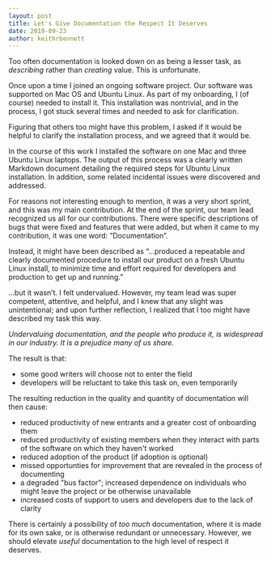 ```yaml
---
layout: post
title: Let's Give Documentation the Respect It Deserves
date: 2019-09-23
author: keithrbennett
---
```



Too often documentation is looked down on as being a lesser task, as _describing_ rather than _creating_ value. This is unfortunate.

Once upon a time I joined an ongoing software project. Our software was supported on Mac OS and Ubuntu Linux. As part of my onboarding, I (of course) needed to install it. This installation was nontrivial, and in the process, I got stuck several times and needed to ask for clarification.

Figuring that others too might have this problem, I asked if it would be helpful to clarify the installation process, and we agreed that it would be.

In the course of this work I installed the software on one Mac and three Ubuntu Linux laptops. The output of this process was a clearly written Markdown document detailing the required steps for Ubuntu Linux installation. In addition, some related incidental issues were discovered and addressed.

For reasons not interesting enough to mention, it was a very short sprint, and this was my main contribution. At the end of the sprint, our team lead recognized us all for our contributions. There were specific descriptions of bugs that were fixed and features that were added, but when it came to my contribution, it was one word: “Documentation”.

Instead, it might have been described as “...produced a repeatable and clearly documented procedure to install our product on a fresh Ubuntu Linux install, to minimize time and effort required for developers and production to get up and running.”

...but it wasn’t. I felt undervalued. However, my team lead was super competent, attentive, and helpful, and I knew that any slight was unintentional; and upon further reflection, I realized that I too might have described my task this way.

_Undervaluing documentation, and the people who produce it, is widespread in our industry. It is a prejudice many of us share._ 

The result is that:

* some good writers will choose not to enter the field
* developers will be reluctant to take this task on, even temporarily

The resulting reduction in the quality and quantity of documentation will then cause:

* reduced productivity of new entrants and a greater cost of onboarding them
* reduced productivity of existing members when they interact with parts of the software on which they haven't worked
* reduced adoption of the product (if adoption is optional)
* missed opportunties for improvement that are revealed in the process of documenting
* a degraded "bus factor"; increased dependence on individuals who might leave the project or be otherwise unavailable
* increased costs of support to users and developers due to the lack of clarity

There is certainly a possibility of _too much_ documentation, where it is made for its own sake, or is otherwise redundant or unnecessary. However, we should elevate _useful_ documentation to the high level of respect it deserves.